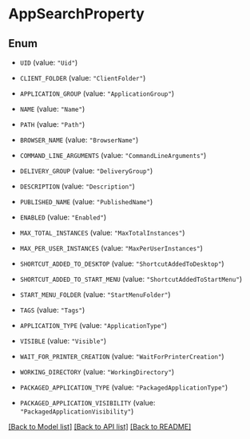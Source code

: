 # AppSearchProperty

## Enum


* `UID` (value: `"Uid"`)

* `CLIENT_FOLDER` (value: `"ClientFolder"`)

* `APPLICATION_GROUP` (value: `"ApplicationGroup"`)

* `NAME` (value: `"Name"`)

* `PATH` (value: `"Path"`)

* `BROWSER_NAME` (value: `"BrowserName"`)

* `COMMAND_LINE_ARGUMENTS` (value: `"CommandLineArguments"`)

* `DELIVERY_GROUP` (value: `"DeliveryGroup"`)

* `DESCRIPTION` (value: `"Description"`)

* `PUBLISHED_NAME` (value: `"PublishedName"`)

* `ENABLED` (value: `"Enabled"`)

* `MAX_TOTAL_INSTANCES` (value: `"MaxTotalInstances"`)

* `MAX_PER_USER_INSTANCES` (value: `"MaxPerUserInstances"`)

* `SHORTCUT_ADDED_TO_DESKTOP` (value: `"ShortcutAddedToDesktop"`)

* `SHORTCUT_ADDED_TO_START_MENU` (value: `"ShortcutAddedToStartMenu"`)

* `START_MENU_FOLDER` (value: `"StartMenuFolder"`)

* `TAGS` (value: `"Tags"`)

* `APPLICATION_TYPE` (value: `"ApplicationType"`)

* `VISIBLE` (value: `"Visible"`)

* `WAIT_FOR_PRINTER_CREATION` (value: `"WaitForPrinterCreation"`)

* `WORKING_DIRECTORY` (value: `"WorkingDirectory"`)

* `PACKAGED_APPLICATION_TYPE` (value: `"PackagedApplicationType"`)

* `PACKAGED_APPLICATION_VISIBILITY` (value: `"PackagedApplicationVisibility"`)


[[Back to Model list]](../README.md#documentation-for-models) [[Back to API list]](../README.md#documentation-for-api-endpoints) [[Back to README]](../README.md)


